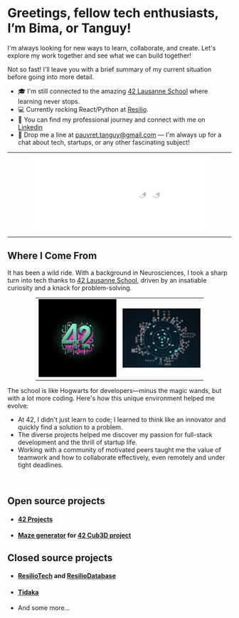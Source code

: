 # Greetings, fellow tech enthusiasts, I’m Bima, or Tanguy!

I'm always looking for new ways to learn, collaborate, and create. 
Let's explore my work together and see what we can build together!

Not so fast! I'll leave you with a brief summary of my current situation before going into more detail.

* 🎓 I'm still connected to the amazing [42 Lausanne School](https://42lausanne.ch/#temoignages) where learning never stops.
* 💻 Currently rocking React/Python at [Resilio](https://resilio-solutions.com).
* 🔗 You can find my professional journey and connect with me on [Linkedin](https://www.linkedin.com/in/tanguy-pauvret/)
* 📧 Drop me a line at <a href="mailto:pauvret.tanguy@gmail.com">pauvret.tanguy@gmail.com</a>   — I'm always up for a chat about tech, startups, or any other fascinating subject!

<hr/>

<p style="display: flex; justify-content: center">
    <img src="./resources/skills.gif" alt="skills" width="80%">
</p>

<hr/>

## Where I Come From
It has been a wild ride. With a background in Neurosciences, I took a sharp turn into tech thanks to [42 Lausanne School](https://42lausanne.ch/#temoignages), driven by an insatiable curiosity and a knack for problem-solving.

<table style="width: 75%; margin-left: auto; margin-right: auto;">
  <tr>
    <td style="text-align: center; align: center; margin-left: auto; margin-right: auto; border-collapse: collapse;">
      <a href="https://42lausanne.ch/#temoignages" target="_blank"><img src="./resources/42_illustration.jpg" alt="42_illustration" style="width:100%"></a>
    </td>
    <td style="text-align: center; align: center; margin-left: auto; margin-right: auto; border-collapse: collapse;">
      <a href="https://github.com/Bima42/42-projects-overview" target="_blank"><img src="./resources/organization_chart.png" alt="Organization_chart" style="width:100%"></a>
    </td>
  </tr>
</table>


The school is like Hogwarts for developers—minus the magic wands, but with a lot more coding. Here's how this unique environment helped me evolve:
* At 42, I didn't just learn to code; I learned to think like an innovator and quickly find a solution to a problem.
* The diverse projects helped me discover my passion for full-stack development and the thrill of startup life.
* Working with a community of motivated peers taught me the value of teamwork and how to collaborate effectively, even remotely and under tight deadlines.

<br/>

## Open source projects
- #### [42 Projects](https://github.com/Bima42/42-projects-overview)
- #### [Maze generator](https://github.com/Bima42/cub3d_map_generator) for [42 Cub3D project](https://github.com/Bima42/cub3d)

## Closed source projects
- #### [ResilioTech](https://resilio-solutions.com) and [ResilioDatabase](https://db.resilio.tech)
- #### [Tidaka](https://www.tidaka.app)
- And some more...
